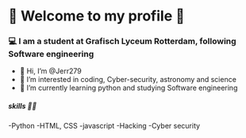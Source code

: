 # 🌵 Welcome to my **profile** 🌵

### 💻 I am a student at **Grafisch Lyceum Rotterdam**, following **Software engineering** 

- 👋 Hi, I’m @Jerr279
- 👀 I’m interested in coding, Cyber-security, astronomy and science
- 🌱 I’m currently learning python and studying Software engineering

##### skills 👨‍💻
-Python
-HTML, CSS
-javascript
-Hacking
-Cyber security
